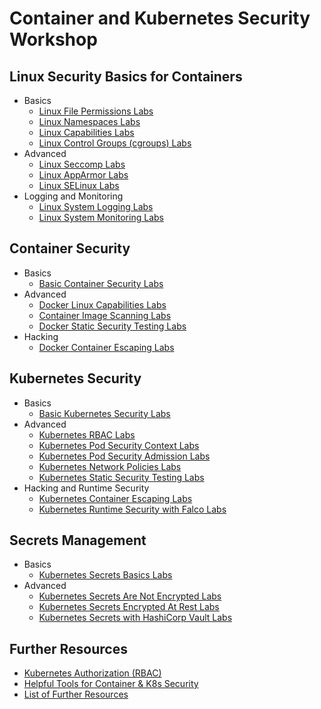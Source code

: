 # Container and Kubernetes Security Workshop

## Linux Security Basics for Containers

* Basics
  * [Linux File Permissions Labs](1-linux-security/labs/linux-file-permissions.md)
  * [Linux Namespaces Labs](1-linux-security/labs/linux-namespaces.md)
  * [Linux Capabilities Labs](1-linux-security/labs/linux-capabilities.md)
  * [Linux Control Groups (cgroups) Labs](1-linux-security/labs/linux-cgroups.md)
* Advanced
  * [Linux Seccomp Labs](1-linux-security/labs/seccomp.md)
  * [Linux AppArmor Labs](1-linux-security/labs/apparmor.md)
  * [Linux SELinux Labs](1-linux-security/labs/selinux.md)
* Logging and Monitoring
  * [Linux System Logging Labs](1-linux-security/labs/linux-system-logging.md)
  * [Linux System Monitoring Labs](1-linux-security/labs/linux-system-monitoring.md)

## Container Security

* Basics
  * [Basic Container Security Labs](2-container-security/labs/basic-secure-container-usage.md)
* Advanced
  * [Docker Linux Capabilities Labs](2-container-security/labs/docker_linux_capabilities.md)
  * [Container Image Scanning Labs](2-container-security/labs/container_image_scanning.md)
  * [Docker Static Security Testing Labs](2-container-security/labs/docker_static_security_testing.md)
* Hacking
  * [Docker Container Escaping Labs](2-container-security/labs/docker_container_escaping.md)

## Kubernetes Security

* Basics
  * [Basic Kubernetes Security Labs](3-kubernetes-security/labs/basic_secure_kubernetes_containers.md)
* Advanced
  * [Kubernetes RBAC Labs](3-kubernetes-security/labs/kubernetes_rbac.md)
  * [Kubernetes Pod Security Context Labs](3-kubernetes-security/labs/pod_security_context.md)
  * [Kubernetes Pod Security Admission Labs](3-kubernetes-security/labs/pod_security_admission.md)
  * [Kubernetes Network Policies Labs](3-kubernetes-security/labs/network_policies.md)
  * [Kubernetes Static Security Testing Labs](3-kubernetes-security/labs/kubernetes_static_security_testing.md)
* Hacking and Runtime Security
  * [Kubernetes Container Escaping Labs](3-kubernetes-security/labs/kubernetes_container_escape.md) 
  * [Kubernetes Runtime Security with Falco Labs](3-kubernetes-security/labs/runtime_security_with_falco.md)

## Secrets Management

* Basics
  * [Kubernetes Secrets Basics Labs](4-secrets/labs/kubernetes_secrets_basics.md)
* Advanced
  * [Kubernetes Secrets Are Not Encrypted Labs](4-secrets/labs/kubernetes_secrets_not_encrypted.md)
  * [Kubernetes Secrets Encrypted At Rest Labs](4-secrets/labs/encryption_at_rest_for_kubernetes_secrets.md)
  * [Kubernetes Secrets with HashiCorp Vault Labs](4-secrets/labs/kubernetes_secrets_with_vault.md)

## Further Resources

* [Kubernetes Authorization (RBAC)](docs/rbac/README.md)
* [Helpful Tools for Container & K8s Security](docs/tools/README.md)
* [List of Further Resources](docs/resources/README.md)